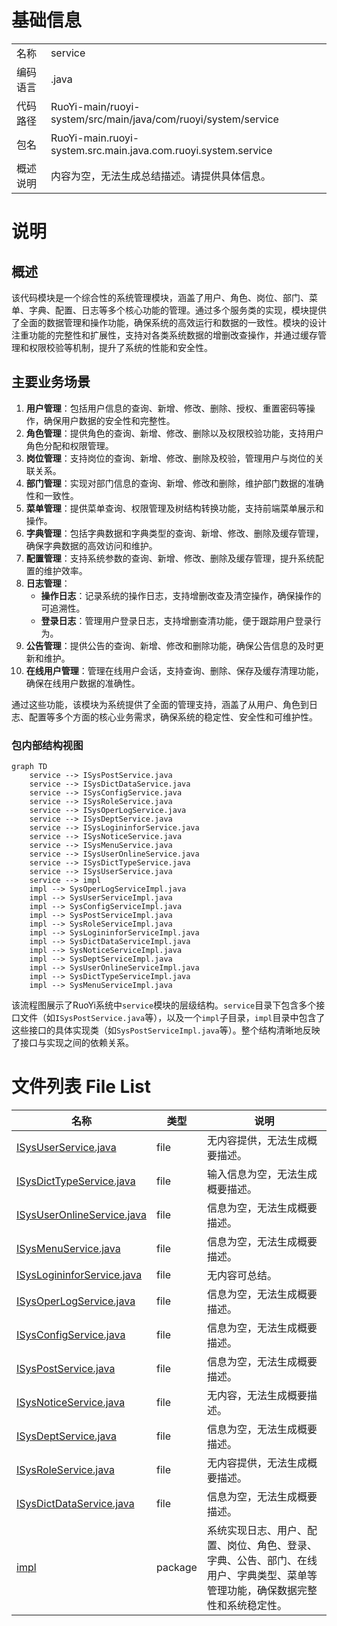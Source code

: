 # 基础信息

|      |      |
|------|------|
| 名称 | service |
| 编码语言 | .java |
| 代码路径 | RuoYi-main/ruoyi-system/src/main/java/com/ruoyi/system/service |
| 包名 | RuoYi-main.ruoyi-system.src.main.java.com.ruoyi.system.service |
| 概述说明 | 内容为空，无法生成总结描述。请提供具体信息。 |

# 说明

## 概述
该代码模块是一个综合性的系统管理模块，涵盖了用户、角色、岗位、部门、菜单、字典、配置、日志等多个核心功能的管理。通过多个服务类的实现，模块提供了全面的数据管理和操作功能，确保系统的高效运行和数据的一致性。模块的设计注重功能的完整性和扩展性，支持对各类系统数据的增删改查操作，并通过缓存管理和权限校验等机制，提升了系统的性能和安全性。

## 主要业务场景
1. **用户管理**：包括用户信息的查询、新增、修改、删除、授权、重置密码等操作，确保用户数据的安全性和完整性。
2. **角色管理**：提供角色的查询、新增、修改、删除以及权限校验功能，支持用户角色分配和权限管理。
3. **岗位管理**：支持岗位的查询、新增、修改、删除及校验，管理用户与岗位的关联关系。
4. **部门管理**：实现对部门信息的查询、新增、修改和删除，维护部门数据的准确性和一致性。
5. **菜单管理**：提供菜单查询、权限管理及树结构转换功能，支持前端菜单展示和操作。
6. **字典管理**：包括字典数据和字典类型的查询、新增、修改、删除及缓存管理，确保字典数据的高效访问和维护。
7. **配置管理**：支持系统参数的查询、新增、修改、删除及缓存管理，提升系统配置的维护效率。
8. **日志管理**：
   - **操作日志**：记录系统的操作日志，支持增删改查及清空操作，确保操作的可追溯性。
   - **登录日志**：管理用户登录日志，支持增删查清功能，便于跟踪用户登录行为。
9. **公告管理**：提供公告的查询、新增、修改和删除功能，确保公告信息的及时更新和维护。
10. **在线用户管理**：管理在线用户会话，支持查询、删除、保存及缓存清理功能，确保在线用户数据的准确性。

通过这些功能，该模块为系统提供了全面的管理支持，涵盖了从用户、角色到日志、配置等多个方面的核心业务需求，确保系统的稳定性、安全性和可维护性。


### 包内部结构视图

```mermaid
graph TD
    service --> ISysPostService.java
    service --> ISysDictDataService.java
    service --> ISysConfigService.java
    service --> ISysRoleService.java
    service --> ISysOperLogService.java
    service --> ISysDeptService.java
    service --> ISysLogininforService.java
    service --> ISysNoticeService.java
    service --> ISysMenuService.java
    service --> ISysUserOnlineService.java
    service --> ISysDictTypeService.java
    service --> ISysUserService.java
    service --> impl
    impl --> SysOperLogServiceImpl.java
    impl --> SysUserServiceImpl.java
    impl --> SysConfigServiceImpl.java
    impl --> SysPostServiceImpl.java
    impl --> SysRoleServiceImpl.java
    impl --> SysLogininforServiceImpl.java
    impl --> SysDictDataServiceImpl.java
    impl --> SysNoticeServiceImpl.java
    impl --> SysDeptServiceImpl.java
    impl --> SysUserOnlineServiceImpl.java
    impl --> SysDictTypeServiceImpl.java
    impl --> SysMenuServiceImpl.java
```

该流程图展示了RuoYi系统中`service`模块的层级结构。`service`目录下包含多个接口文件（如`ISysPostService.java`等），以及一个`impl`子目录，`impl`目录中包含了这些接口的具体实现类（如`SysPostServiceImpl.java`等）。整个结构清晰地反映了接口与实现之间的依赖关系。

# 文件列表 File List

| 名称   | 类型  | 说明 |
|-------|------|-------------|
| [ISysUserService.java](ISysUserService.md) | file | 无内容提供，无法生成概要描述。 |
| [ISysDictTypeService.java](ISysDictTypeService.md) | file | 输入信息为空，无法生成概要描述。 |
| [ISysUserOnlineService.java](ISysUserOnlineService.md) | file | 信息为空，无法生成概要描述。 |
| [ISysMenuService.java](ISysMenuService.md) | file | 信息为空，无法生成概要描述。 |
| [ISysLogininforService.java](ISysLogininforService.md) | file | 无内容可总结。 |
| [ISysOperLogService.java](ISysOperLogService.md) | file | 信息为空，无法生成概要描述。 |
| [ISysConfigService.java](ISysConfigService.md) | file | 信息为空，无法生成概要描述。 |
| [ISysPostService.java](ISysPostService.md) | file | 信息为空，无法生成概要描述。 |
| [ISysNoticeService.java](ISysNoticeService.md) | file | 无内容，无法生成概要描述。 |
| [ISysDeptService.java](ISysDeptService.md) | file | 信息为空，无法生成概要描述。 |
| [ISysRoleService.java](ISysRoleService.md) | file | 无内容提供，无法生成概要描述。 |
| [ISysDictDataService.java](ISysDictDataService.md) | file | 信息为空，无法生成概要描述。 |
| [impl](impl/_module.md) | package | 系统实现日志、用户、配置、岗位、角色、登录、字典、公告、部门、在线用户、字典类型、菜单等管理功能，确保数据完整性和系统稳定性。 |


